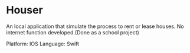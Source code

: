 # Houser
An local application that simulate the process to rent or lease houses. No internet function developed.(Done as a school project)

Platform: IOS
Language: Swift


